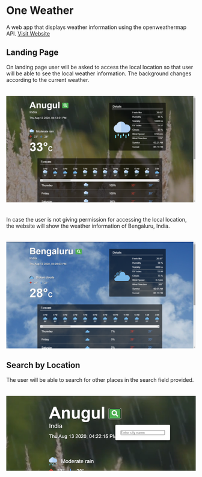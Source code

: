 # One Weather
A web app that displays weather information using the openweathermap API.
[Visit Website](https://oneweather.netlify.app/)

## Landing Page
On landing page user will be asked to access the local location so that user will be able to see the local weather information.
The background changes according to the current weather.
<br/>
<br/>
<br/>
![Local Landing](/public/landinglocal.png)
<br/>
<br/>
<br/>
In case the user is not giving permission for accessing the local location, the website will show the weather information of Bengaluru, India.
<br/>
<br/>
<br/>
![Default Landing](/public/landingdefault.png)

## Search by Location
The user will be able to search for other places in the search field provided.
<br/>
<br/>
<br/>
![LocationBySearch](/public/searchbyloc.png)
